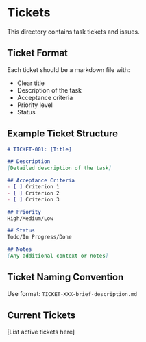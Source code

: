 # Tickets

This directory contains task tickets and issues.

## Ticket Format
Each ticket should be a markdown file with:
- Clear title
- Description of the task
- Acceptance criteria
- Priority level
- Status

## Example Ticket Structure
```markdown
# TICKET-001: [Title]

## Description
[Detailed description of the task]

## Acceptance Criteria
- [ ] Criterion 1
- [ ] Criterion 2
- [ ] Criterion 3

## Priority
High/Medium/Low

## Status
Todo/In Progress/Done

## Notes
[Any additional context or notes]
```

## Ticket Naming Convention
Use format: `TICKET-XXX-brief-description.md`

## Current Tickets
[List active tickets here]
